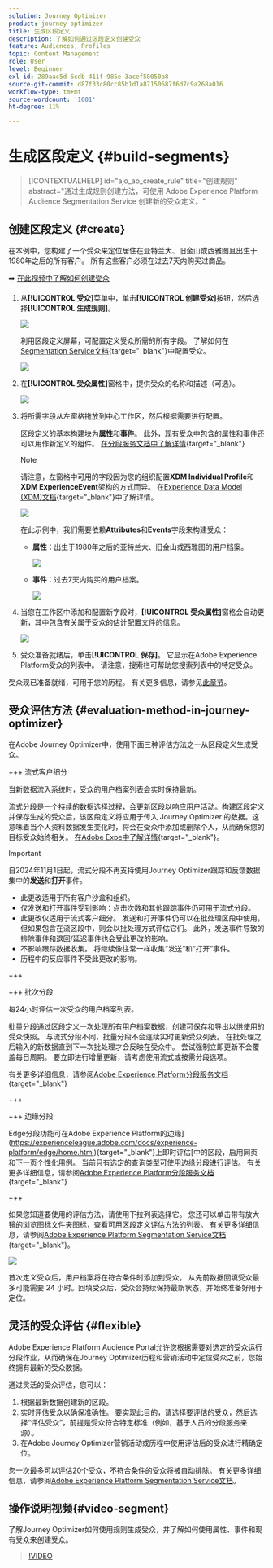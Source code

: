```yaml
---
solution: Journey Optimizer
product: journey optimizer
title: 生成区段定义
description: 了解如何通过区段定义创建受众
feature: Audiences, Profiles
topic: Content Management
role: User
level: Beginner
exl-id: 289aac5d-6cdb-411f-985e-3acef58050a8
source-git-commit: d87f33c80cc85b1d1a87150687f6d7c9a268a016
workflow-type: tm+mt
source-wordcount: '1001'
ht-degree: 11%

---
```


# 生成区段定义 {#build-segments}

>[!CONTEXTUALHELP]
>id="ajo_ao_create_rule"
>title="创建规则"
>abstract="通过生成规则创建方法，可使用 Adobe Experience Platform Audience Segmentation Service 创建新的受众定义。"

## 创建区段定义 {#create}

在本例中，您构建了一个受众来定位居住在亚特兰大、旧金山或西雅图且出生于1980年之后的所有客户。 所有这些客户必须在过去7天内购买过商品。

➡️ [在此视频中了解如何创建受众](#video-segment)

1. 从&#x200B;**[!UICONTROL 受众]**&#x200B;菜单中，单击&#x200B;**[!UICONTROL 创建受众]**&#x200B;按钮，然后选择&#x200B;**[!UICONTROL 生成规则]**。

   ![](assets/create-segment.png)

   利用区段定义屏幕，可配置定义受众所需的所有字段。 了解如何在[Segmentation Service文档](https://experienceleague.adobe.com/en/docs/experience-platform/segmentation/methods/overview){target="_blank"}中配置受众。

   ![](assets/segment-builder.png)

1. 在&#x200B;**[!UICONTROL 受众属性]**&#x200B;窗格中，提供受众的名称和描述（可选）。

   ![](assets/segment-properties.png)

1. 将所需字段从左窗格拖放到中心工作区，然后根据需要进行配置。

   区段定义的基本构建块为&#x200B;**属性**&#x200B;和&#x200B;**事件**。 此外，现有受众中包含的属性和事件还可以用作新定义的组件。 [在分段服务文档中了解详情](https://experienceleague.adobe.com/en/docs/experience-platform/segmentation/ui/segment-builder#building-blocks){target="_blank"}

   >[!NOTE]
   >
   >请注意，左窗格中可用的字段因为您的组织配置&#x200B;**XDM Individual Profile**&#x200B;和&#x200B;**XDM ExperienceEvent**&#x200B;架构的方式而异。  在[Experience Data Model (XDM)文档](https://experienceleague.adobe.com/docs/experience-platform/xdm/home.html){target="_blank"}中了解详情。

   ![](assets/drag-fields.png)

   在此示例中，我们需要依赖&#x200B;**Attributes**&#x200B;和&#x200B;**Events**&#x200B;字段来构建受众：

   * **属性**：出生于1980年之后的亚特兰大、旧金山或西雅图的用户档案。

     ![](assets/add-attributes.png)

   * **事件**：过去7天内购买的用户档案。

     ![](assets/add-events.png)

1. 当您在工作区中添加和配置新字段时，**[!UICONTROL 受众属性]**&#x200B;窗格会自动更新，其中包含有关属于受众的估计配置文件的信息。

   ![](assets/segment-estimate.png)

1. 受众准备就绪后，单击&#x200B;**[!UICONTROL 保存]**。 它显示在Adobe Experience Platform受众的列表中。 请注意，搜索栏可帮助您搜索列表中的特定受众。

受众现已准备就绪，可用于您的历程。 有关更多信息，请参见[此章节](../audience/about-audiences.md)。

## 受众评估方法 {#evaluation-method-in-journey-optimizer}

在Adobe Journey Optimizer中，使用下面三种评估方法之一从区段定义生成受众。

+++ 流式客户细分

当新数据流入系统时，受众的用户档案列表会实时保持最新。

流式分段是一个持续的数据选择过程，会更新区段以响应用户活动。构建区段定义并保存生成的受众后，该区段定义将应用于传入 Journey Optimizer 的数据。这意味着当个人资料数据发生变化时，将会在受众中添加或删除个人，从而确保您的目标受众始终相关。 [在Adobe Expe中了解详情](https://experienceleague.adobe.com/docs/experience-platform/segmentation/ui/streaming-segmentation.html){target="_blank"}。

>[!IMPORTANT]
>
>自2024年11月1日起，流式分段不再支持使用Journey Optimizer跟踪和反馈数据集中的&#x200B;**发送**&#x200B;和&#x200B;**打开**&#x200B;事件。
>
>* 此更改适用于所有客户沙盒和组织。
>* 仅发送和打开事件受到影响：点击次数和其他跟踪事件仍可用于流式分段。
>* 此更改仅适用于流式客户细分。 发送和打开事件仍可以在批处理区段中使用，但如果包含在流区段中，则会以批处理方式评估它们。 此外，发送事件导致的排除事件和退回/延迟事件也会受此更改的影响。
>* 不影响跟踪数据收集。 将继续像往常一样收集“发送”和“打开”事件。
>* 历程中的反应事件不受此更改的影响。

+++

+++ 批次分段

每24小时评估一次受众的用户档案列表。

批量分段通过区段定义一次处理所有用户档案数据，创建可保存和导出以供使用的受众快照。 与流式分段不同，批量分段不会连续实时更新受众列表。 在批处理之后输入的新数据直到下一次批处理才会反映在受众中。 尝试强制立即更新不会覆盖每日周期。 要立即进行增量更新，请考虑使用流式或按需分段选项。

有关更多详细信息，请参阅[Adobe Experience Platform分段服务文档](https://experienceleague.adobe.com/docs/experience-platform/segmentation/home.html#batch){target="_blank"}

+++

+++ 边缘分段

Edge分段功能可在Adobe Experience Platform的边缘](https://experienceleague.adobe.com/docs/experience-platform/edge/home.html){target="_blank"}上即时评估[中的区段，启用同页和下一页个性化用例。 当前只有选定的查询类型可使用边缘分段进行评估。 有关更多详细信息，请参阅[Adobe Experience Platform分段服务文档](https://experienceleague.adobe.com/docs/experience-platform/segmentation/ui/edge-segmentation.html#query-types){target="_blank"}

+++

如果您知道要使用的评估方法，请使用下拉列表选择它。 您还可以单击带有放大镜的浏览图标文件夹图标，查看可用区段定义评估方法的列表。 有关更多详细信息，请参阅[Adobe Experience Platform Segmentation Service文档](https://experienceleague.adobe.com/docs/experience-platform/segmentation/ui/segment-builder.html#segment-properties){target="_blank"}。

![](assets/evaluation-methods.png)

<!--The determination between batch segmentation and streaming segmentation is made by the system for each audience, based on the complexity and the cost of evaluating the segment definition rule. You can view the evaluation method for each audience in the **[!UICONTROL Evaluation method]** column of the audience list.
    
![](assets/evaluation-method.png)

>[!NOTE]
>
>If the **[!UICONTROL Evaluation method]** column does not display, you  need to add it using configuration button on the top right of the list.-->

首次定义受众后，用户档案将在符合条件时添加到受众。 从先前数据回填受众最多可能需要 24 小时。回填受众后，受众会持续保持最新状态，并始终准备好用于定位。

## 灵活的受众评估 {#flexible}

Adobe Experience Platform Audience Portal允许您根据需要对选定的受众运行分段作业，从而确保在Journey Optimizer历程和营销活动中定位受众之前，您始终拥有最新的受众数据。

通过灵活的受众评估，您可以：

1. 根据最新数据创建新的区段。
1. 实时评估受众以确保准确性。 要实现此目的，请选择要评估的受众，然后选择“评估受众”，前提是受众符合特定标准（例如，基于人员的分段服务来源）。
1. 在Adobe Journey Optimizer营销活动或历程中使用评估后的受众进行精确定位。

您一次最多可以评估20个受众，不符合条件的受众将被自动排除。 有关更多详细信息，请参阅[Adobe Experience Platform Segmentation Service文档](https://experienceleague.adobe.com/en/docs/experience-platform/segmentation/ui/audience-portal#flexible-audience-evaluation)。

## 操作说明视频{#video-segment}

了解Journey Optimizer如何使用规则生成受众，并了解如何使用属性、事件和现有受众来创建受众。

>[!VIDEO](https://video.tv.adobe.com/v/3425020?quality=12)
